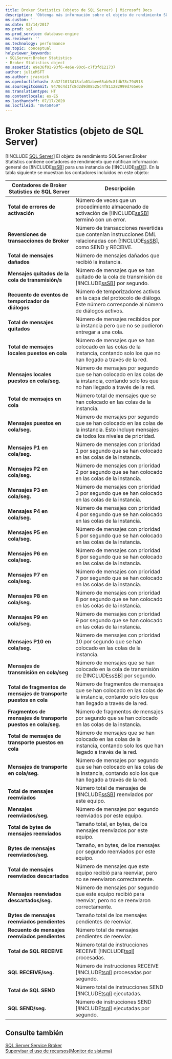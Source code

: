 ```yaml
---
title: Broker Statistics (objeto de SQL Server) | Microsoft Docs
description: 'Obtenga más información sobre el objeto de rendimiento SQLServer: Broker Statistics, que contiene contadores de rendimiento que informan sobre Service Broker para Motor de base de datos.'
ms.custom: ''
ms.date: 03/14/2017
ms.prod: sql
ms.prod_service: database-engine
ms.reviewer: ''
ms.technology: performance
ms.topic: conceptual
helpviewer_keywords:
- SQLServer:Broker Statistics
- Broker Statistics object
ms.assetid: e9e36f01-93f6-4e6e-90c6-c7f3fd121737
author: julieMSFT
ms.author: jrasnick
ms.openlocfilehash: 8a32f1013418afa01abee65ab9c8fdb78c794918
ms.sourcegitcommit: 9470c4d1fc8d2d9d08525c4f811282999d765e6e
ms.translationtype: HT
ms.contentlocale: es-ES
ms.lasthandoff: 07/17/2020
ms.locfileid: "86458469"
---
```

# <a name="sql-server-broker-statistics-object"></a>Broker Statistics (objeto de SQL Server)
 [!INCLUDE [SQL Server](../../includes/applies-to-version/sqlserver.md)]
  El objeto de rendimiento SQLServer:Broker Statistics contiene contadores de rendimiento que notifican información general de [!INCLUDE[ssSB](../../includes/sssb-md.md)] para una instancia de [!INCLUDE[ssDE](../../includes/ssde-md.md)]. En la tabla siguiente se muestran los contadores incluidos en este objeto:  
  
|Contadores de Broker Statistics de SQL Server|Descripción|  
|-------------------------------------------|-----------------|  
|**Total de errores de activación**|Número de veces que un procedimiento almacenado de activación de [!INCLUDE[ssSB](../../includes/sssb-md.md)] terminó con un error.|  
|**Reversiones de transacciones de Broker**|Número de transacciones revertidas que contenían instrucciones DML relacionadas con [!INCLUDE[ssSB](../../includes/sssb-md.md)], como SEND y RECEIVE.|  
|**Total de mensajes dañados**|Número de mensajes dañados que recibió la instancia.|  
|**Mensajes quitados de la cola de transmisión/s**|Número de mensajes que se han quitado de la cola de transmisión de [!INCLUDE[ssSB](../../includes/sssb-md.md)] por segundo.|  
|**Recuento de eventos de temporizador de diálogos**|Número de temporizadores activos en la capa del protocolo de diálogo. Este número corresponde al número de diálogos activos.|  
|**Total de mensajes quitados**|Número de mensajes recibidos por la instancia pero que no se pudieron entregar a una cola.|  
|**Total de mensajes locales puestos en cola**|Número de mensajes que se han colocado en las colas de la instancia, contando solo los que no han llegado a través de la red.|  
|**Mensajes locales puestos en cola/seg.**|Número de mensajes por segundo que se han colocado en las colas de la instancia, contando solo los que no han llegado a través de la red.|  
|**Total de mensajes en cola**|Número total de mensajes que se han colocado en las colas de la instancia.|  
|**Mensajes puestos en cola/seg.**|Número de mensajes por segundo que se han colocado en las colas de la instancia. Esto incluye mensajes de todos los niveles de prioridad.|  
|**Mensajes P1 en cola/seg.**|Número de mensajes con prioridad 1 por segundo que se han colocado en las colas de la instancia.|  
|**Mensajes P2 en cola/seg.**|Número de mensajes con prioridad 2 por segundo que se han colocado en las colas de la instancia.|  
|**Mensajes P3 en cola/seg.**|Número de mensajes con prioridad 3 por segundo que se han colocado en las colas de la instancia.|  
|**Mensajes P4 en cola/seg.**|Número de mensajes con prioridad 4 por segundo que se han colocado en las colas de la instancia.|  
|**Mensajes P5 en cola/seg.**|Número de mensajes con prioridad 5 por segundo que se han colocado en las colas de la instancia.|  
|**Mensajes P6 en cola/seg.**|Número de mensajes con prioridad 6 por segundo que se han colocado en las colas de la instancia.|  
|**Mensajes P7 en cola/seg.**|Número de mensajes con prioridad 7 por segundo que se han colocado en las colas de la instancia.|  
|**Mensajes P8 en cola/seg.**|Número de mensajes con prioridad 8 por segundo que se han colocado en las colas de la instancia.|  
|**Mensajes P9 en cola/seg.**|Número de mensajes con prioridad 9 por segundo que se han colocado en las colas de la instancia.|  
|**Mensajes P10 en cola/seg.**|Número de mensajes con prioridad 10 por segundo que se han colocado en las colas de la instancia.|  
|**Mensajes de transmisión en cola/seg**|Número de mensajes que se han colocado en la cola de transmisión de [!INCLUDE[ssSB](../../includes/sssb-md.md)] por segundo.|  
|**Total de fragmentos de mensajes de transporte puestos en cola**|Número de fragmentos de mensajes que se han colocado en las colas de la instancia, contando solo los que han llegado a través de la red.|  
|**Fragmentos de mensajes de transporte puestos en cola/seg.**|Número de fragmentos de mensajes por segundo que se han colocado en las colas de la instancia.|  
|**Total de mensajes de transporte puestos en cola**|Número de mensajes que se han colocado en las colas de la instancia, contando solo los que han llegado a través de la red.|  
|**Mensajes de transporte en cola/seg.**|Número de mensajes por segundo que se han colocado en las colas de la instancia, contando solo los que han llegado a través de la red.|  
|**Total de mensajes reenviados**|Número total de mensajes de [!INCLUDE[ssSB](../../includes/sssb-md.md)] reenviados por este equipo.|  
|**Mensajes reenviados/seg.**|Número de mensajes por segundo reenviados por este equipo.|  
|**Total de bytes de mensajes reenviados**|Tamaño total, en bytes, de los mensajes reenviados por este equipo.|  
|**Bytes de mensajes reenviados/seg.**|Tamaño, en bytes, de los mensajes por segundo reenviados por este equipo.|  
|**Total de mensajes reenviados descartados**|Número de mensajes que este equipo recibió para reenviar, pero no se reenviaron correctamente.|  
|**Mensajes reenviados descartados/seg.**|Número de mensajes por segundo que este equipo recibió para reenviar, pero no se reenviaron correctamente.|  
|**Bytes de mensajes reenviados pendientes**|Tamaño total de los mensajes pendientes de reenviar.|  
|**Recuento de mensajes reenviados pendientes**|Número total de mensajes pendientes de reenviar.|  
|**Total de SQL RECEIVE**|Número total de instrucciones RECEIVE [!INCLUDE[tsql](../../includes/tsql-md.md)] procesadas.|  
|**SQL RECEIVE/seg.**|Número de instrucciones RECEIVE [!INCLUDE[tsql](../../includes/tsql-md.md)] procesadas por segundo.|  
|**Total de SQL SEND**|Número total de instrucciones SEND [!INCLUDE[tsql](../../includes/tsql-md.md)] ejecutadas.|  
|**SQL SEND/seg.**|Número de instrucciones SEND [!INCLUDE[tsql](../../includes/tsql-md.md)] ejecutadas por segundo.|  
  
## <a name="see-also"></a>Consulte también  
 [SQL Server Service Broker](../../database-engine/configure-windows/sql-server-service-broker.md)   
 [Supervisar el uso de recursos&#40;Monitor de sistema&#41;](../../relational-databases/performance-monitor/monitor-resource-usage-system-monitor.md)  
  
  
